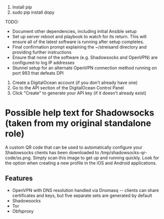

1. Install pip
2. sudo pip install dopy

TODO: 
- Document other dependencies, including initial Ansible setup
- Set up server reboot and playbook to watch for its return. This will ensure all of the latest software is running after setup completes.
- Final confirmation prompt explaining the ~/streisand directory and providing further instructions
- Ensure that none of the software (e.g. Shadowsocks and OpenVPN) are configured to log IP addresses
- Stunnel setup for an alternate OpenVPN connection method running on port 993 that defeats DPI



1. Create a DigitalOcean account (if you don't already have one)
2. Go to the API section of the DigitalOcean Control Panel
3. Click "Create" to generate your API key (if it doesn't already exist)


# Possible help text for Shadowsocks (taken from my original standalone role)
A custom QR code that can be used to automatically configure your Shadowsocks clients has been downloaded to /tmp/shadowsocks-qr-code/ss.png. Simply scan this image to get up and running quickly. Look for the option when creating a new profile in the iOS and Android applications.


Features
--------
* OpenVPN with DNS resolution handled via Dnsmasq -- clients can share certificates and keys, but five separate sets are generated by default
* Shadowsocks
* Tor
* Obfsproxy
